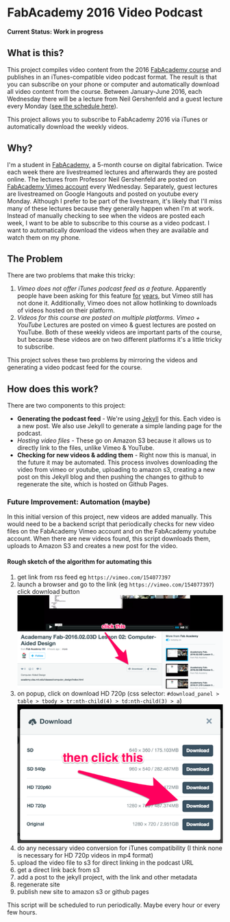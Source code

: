 FabAcademy 2016 Video Podcast
=====================================

**Current Status: Work in progress**

## What is this?

This project compiles video content from the 2016 [FabAcademy course](http://fabacademy.org) and publishes in an iTunes-compatible video podcast format. The result is that you can subscribe on your phone or computer and automatically download all video content from the course. Between January-June 2016, each Wednesday there will be a lecture from Neil Gershenfeld and a guest lecture every Monday ([see the schedule here](http://archive.fabacademy.org/archives/2016/master/schedule.html)).

This project allows you to subscribe to FabAcademy 2016 via iTunes or automatically download the weekly videos.

## Why?

I'm a student in [FabAcademy](http://fabacademy.org), a 5-month course on digital fabrication. Twice each week there are livestreamed lectures and afterwards they are posted online. The lectures from Professor Neil Gershenfeld are posted on [FabAcademy Vimeo account](https://vimeo.com/fabacademy/videos) every Wednesday. Separately, guest lectures are livestreamed on Google Hangouts and posted on youtube every Monday. Although I prefer to be part of the livestream, it's likely that I'll miss many of these lectures because they generally happen when I'm at work. Instead of manually checking to see when the videos are posted each week, I want to be able to subscribe to this course as a video podcast. I want to automatically download the videos when they are available and watch them on my phone.


## The Problem

There are two problems that make this tricky:
 1. *Vimeo does not offer iTunes podcast feed as a feature.* Apparently people have been asking for this feature [for](https://vimeo.com/forums/topic:1007) [years](https://vimeo.com/forums/feature_requests/topic:5609), but Vimeo still has not done it. Additionally, Vimeo does not allow hotlinking to downloads of videos hosted on their platform.
 1. *Videos for this course are posted on multiple platforms. Vimeo + YouTube* Lectures are posted on vimeo & guest lectures are posted on YouTube. Both of these weekly videos are important parts of the course, but because these videos are on two different platforms it's a little tricky to subscribe.

This project solves these two problems by mirroring the videos and generating a video podcast feed for the course.

## How does this work?

There are two components to this project:

 * **Generating the podcast feed** - We're using [Jekyll](https://jekyllrb.com) for this. Each video is a new post. We also use Jekyll to generate a simple landing page for the podcast.
 * *Hosting video files* - These go on Amazon S3 because it allows us to directly link to the files, unlike Vimeo & YouTube.
 * **Checking for new videos & adding them** - Right now this is manual, in the future it may be automated. This process involves downloading the video from vimeo or youtube, uploading to amazon s3, creating a new post on this Jekyll blog and then pushing the changes to github to regenerate the site, which is hosted on Github Pages.

### Future Improvement: Automation (maybe)

In this initial version of this project, new videos are added manually. This would need to be a backend script that periodically checks for new video files on the FabAcademy Vimeo account and on the FabAcademy youtube account. When there are new videos found, this script downloads them, uploads to Amazon S3 and creates a new post for the video.

#### Rough sketch of the algorithm for automating this

1. get link from rss feed eg `https://vimeo.com/154077397`
1. launch a browser and go to the link (eg `https://vimeo.com/154077397`)
click download button
![[]](screenshots/download-button.png)
1. on popup, click on download HD 720p (css selector: `#download_panel > table > tbody > tr:nth-child(4) > td:nth-child(3) > a`)
![[]](screenshots/download-hd720p.png)
1. do any necessary video conversion for iTunes compatibility (I think none is necessary for HD 720p videos in mp4 format)
1. upload the video file to s3 for direct linking in the podcast URL
1. get a direct link back from s3
1. add a post to the jekyll project, with the link and other metadata
1. regenerate site
1. publish new site to amazon s3 or github pages

This script will be scheduled to run periodically. Maybe every hour or every few hours.

